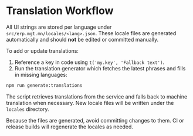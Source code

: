 # Translation Workflow

All UI strings are stored per language under `src/erp.mgt.mn/locales/<lang>.json`.
These locale files are generated automatically and should **not** be edited or
committed manually.

To add or update translations:

1. Reference a key in code using `t('my.key', 'Fallback text')`.
2. Run the translation generator which fetches the latest phrases and fills in
   missing languages:

```bash
npm run generate:translations
```

The script retrieves translations from the service and falls back to machine
translation when necessary. New locale files will be written under the
`locales` directory.

Because the files are generated, avoid committing changes to them. CI or
release builds will regenerate the locales as needed.
